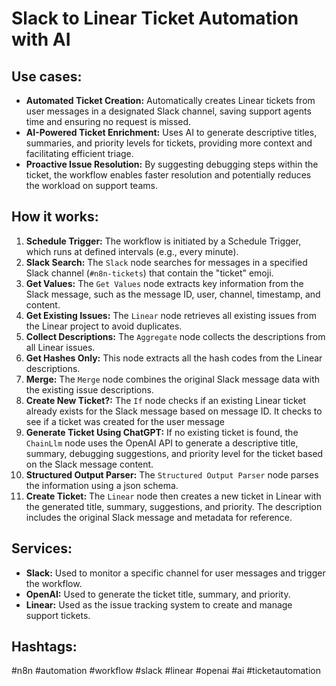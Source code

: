 # Slack to Linear Ticket Automation with AI

## Use cases:

- **Automated Ticket Creation:** Automatically creates Linear tickets from user messages in a designated Slack channel, saving support agents time and ensuring no request is missed.
- **AI-Powered Ticket Enrichment:** Uses AI to generate descriptive titles, summaries, and priority levels for tickets, providing more context and facilitating efficient triage.
- **Proactive Issue Resolution:** By suggesting debugging steps within the ticket, the workflow enables faster resolution and potentially reduces the workload on support teams.

## How it works:

1.  **Schedule Trigger:** The workflow is initiated by a Schedule Trigger, which runs at defined intervals (e.g., every minute).
2.  **Slack Search:** The `Slack` node searches for messages in a specified Slack channel (`#n8n-tickets`) that contain the "ticket" emoji.
3.  **Get Values:** The `Get Values` node extracts key information from the Slack message, such as the message ID, user, channel, timestamp, and content.
4.  **Get Existing Issues:** The `Linear` node retrieves all existing issues from the Linear project to avoid duplicates.
5.  **Collect Descriptions:** The `Aggregate` node collects the descriptions from all Linear issues.
6.  **Get Hashes Only:** This node extracts all the hash codes from the Linear descriptions.
7.  **Merge:** The `Merge` node combines the original Slack message data with the existing issue descriptions.
8.  **Create New Ticket?:** The `If` node checks if an existing Linear ticket already exists for the Slack message based on message ID. It checks to see if a ticket was created for the user message
9.  **Generate Ticket Using ChatGPT:** If no existing ticket is found, the `ChainLlm` node uses the OpenAI API to generate a descriptive title, summary, debugging suggestions, and priority level for the ticket based on the Slack message content.
10. **Structured Output Parser:** The `Structured Output Parser` node parses the information using a json schema.
11. **Create Ticket:** The `Linear` node then creates a new ticket in Linear with the generated title, summary, suggestions, and priority. The description includes the original Slack message and metadata for reference.

## Services:

-   **Slack:** Used to monitor a specific channel for user messages and trigger the workflow.
-   **OpenAI:** Used to generate the ticket title, summary, and priority.
-   **Linear:** Used as the issue tracking system to create and manage support tickets.

## Hashtags:

#n8n #automation #workflow #slack #linear #openai #ai #ticketautomation

